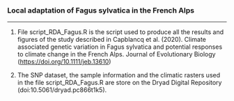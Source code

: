 ### Local adaptation of Fagus sylvatica in the French Alps
----------


1. File script_RDA_Fagus.R is the script used to produce all the results and figures of the study described in Capblancq et al. (2020). Climate associated genetic variation in Fagus sylvatica and potential responses to climate change in the French Alps. Journal of Evolutionary Biology (https://doi.org/10.1111/jeb.13610)

2. The SNP dataset, the sample information and the climatic rasters used in the file script_RDA_Fagus.R are store on the Dryad Digital Repository (doi:10.5061/dryad.pc866t1k5).
